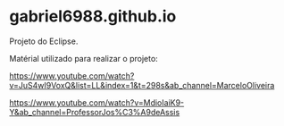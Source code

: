 # gabriel6988.github.io
Projeto do Eclipse.

Matérial utilizado para realizar o projeto:

https://www.youtube.com/watch?v=JuS4wI9VoxQ&list=LL&index=1&t=298s&ab_channel=MarceloOliveira

https://www.youtube.com/watch?v=MdioIaiK9-Y&ab_channel=ProfessorJos%C3%A9deAssis
